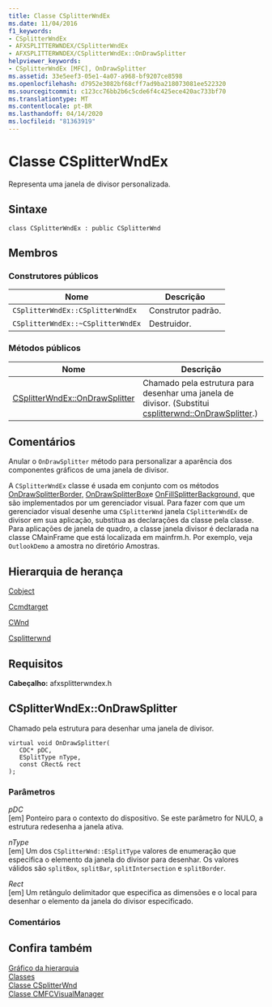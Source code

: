 ```yaml
---
title: Classe CSplitterWndEx
ms.date: 11/04/2016
f1_keywords:
- CSplitterWndEx
- AFXSPLITTERWNDEX/CSplitterWndEx
- AFXSPLITTERWNDEX/CSplitterWndEx::OnDrawSplitter
helpviewer_keywords:
- CSplitterWndEx [MFC], OnDrawSplitter
ms.assetid: 33e5eef3-05e1-4a07-a968-bf9207ce8598
ms.openlocfilehash: d7952e3082bf68cff7ad9ba218073081ee522320
ms.sourcegitcommit: c123cc76bb2b6c5cde6f4c425ece420ac733bf70
ms.translationtype: MT
ms.contentlocale: pt-BR
ms.lasthandoff: 04/14/2020
ms.locfileid: "81363919"
---
```

# <a name="csplitterwndex-class"></a>Classe CSplitterWndEx

Representa uma janela de divisor personalizada.

## <a name="syntax"></a>Sintaxe

```
class CSplitterWndEx : public CSplitterWnd
```

## <a name="members"></a>Membros

### <a name="public-constructors"></a>Construtores públicos

|Nome|Descrição|
|----------|-----------------|
|`CSplitterWndEx::CSplitterWndEx`|Construtor padrão.|
|`CSplitterWndEx::~CSplitterWndEx`|Destruidor.|

### <a name="public-methods"></a>Métodos públicos

|Nome|Descrição|
|----------|-----------------|
|[CSplitterWndEx::OnDrawSplitter](#ondrawsplitter)|Chamado pela estrutura para desenhar uma janela de divisor. (Substitui [csplitterwnd::OnDrawSplitter](csplitterwnd-class.md#ondrawsplitter).)|

## <a name="remarks"></a>Comentários

Anular o `OnDrawSplitter` método para personalizar a aparência dos componentes gráficos de uma janela de divisor.

A `CSplitterWndEx` classe é usada em conjunto com os métodos [OnDrawSplitterBorder,](cmfcvisualmanager-class.md#ondrawsplitterborder) [OnDrawSplitterBox](cmfcvisualmanager-class.md#ondrawsplitterbox)e [OnFillSplitterBackground,](cmfcvisualmanager-class.md#onfillsplitterbackground) que são implementados por um gerenciador visual. Para fazer com que um gerenciador visual desenhe uma `CSplitterWnd` janela `CSplitterWndEx` de divisor em sua aplicação, substitua as declarações da classe pela classe. Para aplicações de janela de quadro, a classe janela divisor é declarada na classe CMainFrame que está localizada em mainfrm.h. Por exemplo, veja `OutlookDemo` a amostra no diretório Amostras.

## <a name="inheritance-hierarchy"></a>Hierarquia de herança

[Cobject](cobject-class.md)

[Ccmdtarget](ccmdtarget-class.md)

[CWnd](cwnd-class.md)

[Csplitterwnd](csplitterwnd-class.md)

## <a name="requirements"></a>Requisitos

**Cabeçalho:** afxsplitterwndex.h

## <a name="csplitterwndexondrawsplitter"></a><a name="ondrawsplitter"></a>CSplitterWndEx::OnDrawSplitter

Chamado pela estrutura para desenhar uma janela de divisor.

```
virtual void OnDrawSplitter(
   CDC* pDC,
   ESplitType nType,
   const CRect& rect
);
```

### <a name="parameters"></a>Parâmetros

*pDC*<br/>
[em] Ponteiro para o contexto do dispositivo. Se este parâmetro for NULO, a estrutura redesenha a janela ativa.

*nType*<br/>
[em] Um dos `CSplitterWnd::ESplitType` valores de enumeração que especifica o elemento da janela do divisor para desenhar. Os valores válidos são `splitBox`, `splitBar`, `splitIntersection` e `splitBorder`.

*Rect*<br/>
[em] Um retângulo delimitador que especifica as dimensões e o local para desenhar o elemento da janela do divisor especificado.

### <a name="remarks"></a>Comentários

## <a name="see-also"></a>Confira também

[Gráfico da hierarquia](../hierarchy-chart.md)<br/>
[Classes](mfc-classes.md)<br/>
[Classe CSplitterWnd](csplitterwnd-class.md)<br/>
[Classe CMFCVisualManager](cmfcvisualmanager-class.md)
